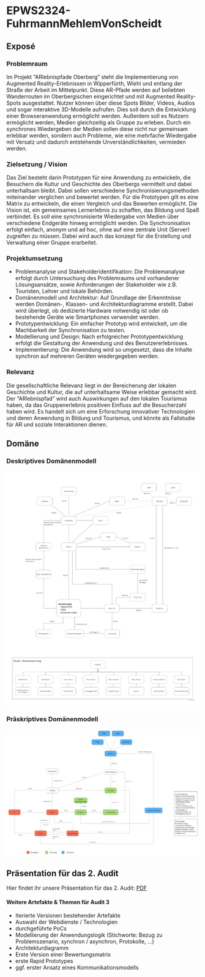# EPWS2324-FuhrmannMehlemVonScheidt

## Exposé

### Problemraum

Im Projekt “ARlebnispfade Oberberg” steht die Implementierung von Augmented Reality-Erlebnissen in Wipperfürth, Wiehl und entlang der Straße der Arbeit im Mittelpunkt. Diese AR-Pfade werden auf beliebten Wanderrouten im Oberbergischen eingerichtet und mit Augmented Reality-Spots ausgestattet. Nutzer können über diese Spots Bilder, Videos, Audios und sogar interaktive 3D-Modelle aufrufen. Dies soll durch die Entwicklung einer Browseranwendung ermöglicht werden. 
Außerdem soll es Nutzern ermöglicht werden, Medien gleichzeitig als Gruppe zu erleben. Durch ein synchrones Wiedergeben der Medien sollen diese nicht nur gemeinsam erlebbar werden, sondern auch Probleme, wie eine mehrfache Wiedergabe mit Versatz und dadurch entstehende Unverständlichkeiten, vermieden werden.

### Zielsetzung / Vision

Das Ziel besteht darin Prototypen für eine Anwendung zu entwickeln, die Besuchern die Kultur und Geschichte des Oberbergs vermittelt und dabei unterhaltsam bleibt. Dabei sollen verschiedene Synchronisierungsmethoden miteinander verglichen und bewertet werden. Für die Prototypen gilt es eine Matrix zu entwickeln, die einen Vergleich und das Bewerten ermöglicht.
Die Vision ist, ein gemeinsames Lernerlebnis zu schaffen, das Bildung und Spaß verbindet. Es soll eine synchronisierte Wiedergabe von Medien über verschiedene Endgeräte hinweg ermöglicht werden. Die Synchronisation erfolgt einfach, anonym und ad hoc, ohne auf eine zentrale Unit (Server) zugreifen zu müssen. Dabei wird auch das konzept für die Erstellung und Verwaltung einer Gruppe erarbeitet.

### Projektumsetzung

* Problemanalyse und Stakeholderidentifikation: Die Problemanalyse erfolgt durch Untersuchung des Problemraums und vorhandener Lösungsansätze, sowie Anforderungen der Stakeholder wie z.B. Touristen, Lehrer und lokale Behörden.
* Domänenmodell und Architektur: Auf Grundlage der Erkenntnisse werden Domänen-, Klassen- und Architekturdiagramme erstellt. Dabei wird überlegt, ob dedizierte Hardware notwendig ist oder ob bestehende Geräte wie Smartphones verwendet werden.
* Prototypentwicklung: Ein einfacher Prototyp wird entwickelt, um die Machbarkeit der Synchronisation zu testen.
* Modellierung und Design: Nach erfolgreicher Prototypentwicklung erfolgt die Gestaltung der Anwendung und des Benutzererlebnisses.
* Implementierung: Die Anwendung wird so umgesetzt, dass die Inhalte synchron auf mehreren Geräten wiedergegeben werden.


### Relevanz

Die gesellschaftliche Relevanz liegt in der Bereicherung der lokalen Geschichte und Kultur, die auf unterhaltsame Weise erlebbar gemacht wird. Der “ARlebnispfad” wird auch Auswirkungen auf den lokalen Tourismus haben, da das Gruppenerlebnis positiven Einfluss auf die Besucherzahl haben wird. Es handelt sich um eine Erforschung innovativer Technologien und deren Anwendung in Bildung und Tourismus, und könnte als Fallstudie für AR und soziale Interaktionen dienen. 

## Domäne

### Deskriptives Domänenmodell
![Deskriptives Domänenmodell](/Artefakte/Domaenenmodell_deskriptiv_v2.0.jpg)

### Präskriptives Domänenmodell
![Domänenmodell](/Artefakte/Domaenenemodell_praeskriptiv_v2.0.jpg)

## Präsentation für das 2. Audit
Hier findet ihr unsere Präsentation für das 2. Audit: [PDF](/Audits/Audit2.pdf)

#### Weitere Artefakte & Themen für Audit 3

* Iterierte Versionen bestehender Artefakte
* Auswahl der Webdienste / Technologien
* durchgeführte PoCs
* Modellierung der Anwendungslogik (Stichworte: Bezug zu Problemszenario, synchron / asynchron, Protokolle, ...)
* Architekturdiagramm
* Erste Version einer Bewertungsmatrix
* erste Rapid Prototypes
* ggf. erster Ansatz eines Kommunikationsmodells